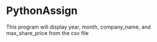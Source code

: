 PythonAssign
============

This program will display year, month, company_name, and max_share_price from the csv file

